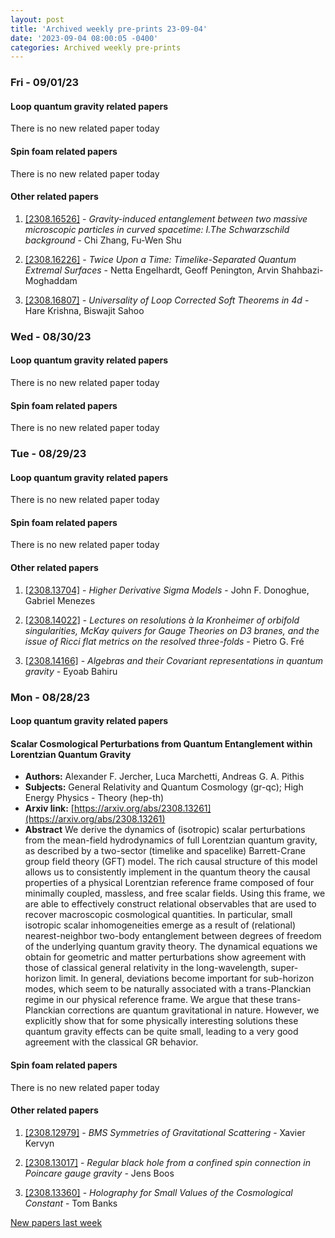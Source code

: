 ```yaml
---
layout: post
title: 'Archived weekly pre-prints 23-09-04'
date: '2023-09-04 08:00:05 -0400'
categories: Archived weekly pre-prints
---
```



### Fri - 09/01/23

#### Loop quantum gravity related papers

There is no new related paper today 

#### Spin foam related papers

There is no new related paper today 



#### Other related papers

1. [[2308.16526]](https://arxiv.org/abs/2308.16526) - *Gravity-induced entanglement between two massive microscopic particles  in curved spacetime: I.The Schwarzschild background* - Chi Zhang, Fu-Wen Shu

1. [[2308.16226]](https://arxiv.org/abs/2308.16226) - *Twice Upon a Time: Timelike-Separated Quantum Extremal Surfaces* - Netta Engelhardt, Geoff Penington, Arvin Shahbazi-Moghaddam

1. [[2308.16807]](https://arxiv.org/abs/2308.16807) - *Universality of Loop Corrected Soft Theorems in 4d* - Hare Krishna, Biswajit Sahoo



### Wed - 08/30/23

#### Loop quantum gravity related papers

There is no new related paper today 

#### Spin foam related papers

There is no new related paper today 

### Tue - 08/29/23

#### Loop quantum gravity related papers

There is no new related paper today 

#### Spin foam related papers

There is no new related paper today 



#### Other related papers

1. [[2308.13704]](https://arxiv.org/abs/2308.13704) - *Higher Derivative Sigma Models* - John F. Donoghue, Gabriel Menezes

1. [[2308.14022]](https://arxiv.org/abs/2308.14022) - *Lectures on resolutions à la Kronheimer of orbifold singularities,  McKay quivers for Gauge Theories on D3 branes, and the issue of Ricci flat  metrics on the resolved three-folds* - Pietro G. Fré

1. [[2308.14166]](https://arxiv.org/abs/2308.14166) - *Algebras and their Covariant representations in quantum gravity* - Eyoab Bahiru



### Mon - 08/28/23

#### Loop quantum gravity related papers

#### **Scalar Cosmological Perturbations from Quantum Entanglement within  Lorentzian Quantum Gravity**
 - **Authors:** Alexander F. Jercher, Luca Marchetti, Andreas G. A. Pithis
 - **Subjects:** General Relativity and Quantum Cosmology (gr-qc); High Energy Physics - Theory (hep-th)
 - **Arxiv link:** [https://arxiv.org/abs/2308.13261](https://arxiv.org/abs/2308.13261)
 - **Abstract**
 We derive the dynamics of (isotropic) scalar perturbations from the mean-field hydrodynamics of full Lorentzian quantum gravity, as described by a two-sector (timelike and spacelike) Barrett-Crane group field theory (GFT) model. The rich causal structure of this model allows us to consistently implement in the quantum theory the causal properties of a physical Lorentzian reference frame composed of four minimally coupled, massless, and free scalar fields. Using this frame, we are able to effectively construct relational observables that are used to recover macroscopic cosmological quantities. In particular, small isotropic scalar inhomogeneities emerge as a result of (relational) nearest-neighbor two-body entanglement between degrees of freedom of the underlying quantum gravity theory. The dynamical equations we obtain for geometric and matter perturbations show agreement with those of classical general relativity in the long-wavelength, super-horizon limit. In general, deviations become important for sub-horizon modes, which seem to be naturally associated with a trans-Planckian regime in our physical reference frame. We argue that these trans-Planckian corrections are quantum gravitational in nature. However, we explicitly show that for some physically interesting solutions these quantum gravity effects can be quite small, leading to a very good agreement with the classical GR behavior. 

#### Spin foam related papers

There is no new related paper today 



#### Other related papers

1. [[2308.12979]](https://arxiv.org/abs/2308.12979) - *BMS Symmetries of Gravitational Scattering* - Xavier Kervyn

1. [[2308.13017]](https://arxiv.org/abs/2308.13017) - *Regular black hole from a confined spin connection in Poincare gauge  gravity* - Jens Boos

1. [[2308.13360]](https://arxiv.org/abs/2308.13360) - *Holography for Small Values of the Cosmological Constant* - Tom Banks






[New papers last week]({{site.url}}/archived/weekly/pre-prints/2023/08/28/archived_weekly_papers.html)